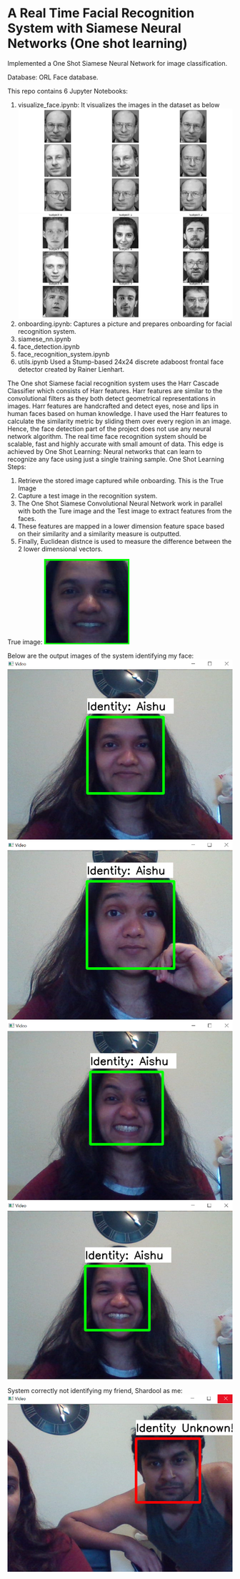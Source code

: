 # A Real Time Facial Recognition System with Siamese Neural Networks (One shot learning)

Implemented a One Shot Siamese Neural Network for image classification.

Database: ORL Face database.

This repo contains 6 Jupyter Notebooks:
1. visualize_face.ipynb: It visualizes the images in the dataset as below
![Visualize](/images/Visualize.png)
![Visualize_subjects](/images/Visualize_subjects.png)
2. onboarding.ipynb: Captures a picture and prepares onboarding for facial recognition system.
3. siamese_nn.ipynb
4. face_detection.ipynb
5. face_recognition_system.ipynb
6. utils.ipynb
Used a Stump-based 24x24 discrete adaboost frontal face detector created by Rainer Lienhart.

The One shot Siamese facial recognition system uses the Harr Cascade Classifier which consists of Harr features. Harr features are similar to the convolutional filters as they both detect geometrical representations in images. Harr features are handcrafted and detect eyes, nose and lips in human faces based on human knowledge.
I have used the Harr features to calculate the similarity metric by sliding them over every region in an image. Hence, the face detection part of the project does not use any neural network algorithm.
The real time face recognition system should be scalable, fast and highly accurate with small amount of data. This edge is achieved by One Shot Learning: Neural networks that can learn to recognize any face using just a single training sample.
One Shot Learning Steps:
1. Retrieve the stored image captured while onboarding. This is the True Image
2. Capture a test image in the recognition system.
3. The One Shot Siamese Convolutional Neural Network work in parallel with both the Ture image and the Test image to extract features from the faces.
4. These features are mapped in a lower dimension feature space based on their similarity and a similarity measure is outputted.
5. Finally, Euclidean distnce is used to measure the difference between the 2 lower dimensional vectors.

True image:
![True_Image](/images/true_img.png)

Below are the output images of the system identifying my face:
![Smile](/images/Smile.png)
![Normal](/images/Normal.png)
![Weird face](/images/Weird_face.png)
![Laughter](/images/Laughter.png)

System correctly not identifying my friend, Shardool as me:
![Shardool](/images/Shardool.png)
